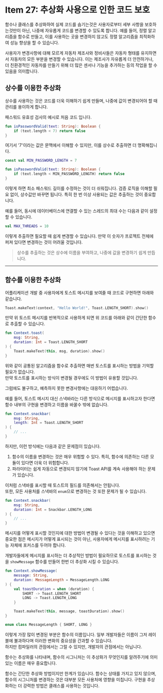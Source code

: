# Item 27: 추상화 사용으로 인한 코드 보호

함수나 클래스를 추상화하여 실제 코드를 숨기는것은 사용자로부터 세부 사항을 보호하는것만이 아닌, 나중에 자유롭게 코드를 변경할 수 있도록 합니다.
예를 들어, 정렬 알고리즘을 함수로 만들고, 이를 사용하는 곳을 변경하지 않고도 정렬 알고리즘을 최적화하여 성능 향상을 할 수 있습니다.

사용자가 변경사항에 대해 모르게 자동차 제조사와 정비사들은 자동차 형태를 유지하면서 자동차의 모든 부분을 변경할 수 있습니다.
이는 제조사가 자유롭게 더 안전하거나, 더 친환경적인 자동차를 만들기 위해 더 많은 센서나 기능을 추가하는 등의 작업을 할 수 있음을 의미합니다.

## 상수를 이용한 추상화

상수를 사용하는 것은 코드를 더욱 이해하기 쉽게 만들며, 나중에 값이 변경되어야 할 때 관리를 용이하게 합니다.

패스워드 유효성 검사의 예시로 처음 코드 입니다.

```kotlin
fun isPasswordValid(text: String): Boolean {
    if (text.length < 7) return false
}
```

여기서 '7'이라는 값은 문맥에서 이해할 수 있지만, 이를 상수로 추출하면 더 명확해집니다.

```kotlin
const val MIN_PASSWORD_LENGTH = 7

fun isPasswordValid(text: String): Boolean {
    if (text.length < MIN_PASSWORD_LENGTH) return false
}
```

이렇게 하면 최소 패스워드 길이를 수정하는 것이 더 쉬워집니다. 검증 로직을 이해할 필요 없이, 상수값만 바꾸면 됩니다.
특히 한 번 이상 사용되는 값은 추출하는 것이 중요합니다.

예를 들어, 동시에 데이터베이스에 연결할 수 있는 스레드의 최대 수는 다음과 같이 설정할 수 있습니다.

```kotlin
val MAX_THREADS = 10
```

이렇게 추출하면 필요할 때 쉽게 변경할 수 있습니다. 만약 이 숫자가 프로젝트 전체에 퍼져 있다면 변경하는 것이 어려울 것입니다.

> 상수를 추출하는 것은 상수에 이름을 부여하고, 나중에 값을 변경하기 쉽게 만듭니다.

---

## 함수를 이용한 추상화

어플리케이션 개발 중 사용자에게 토스트 메시지를 보여줄 때 코드로 구현하면 아래와 같습니다.

```kotlin
Toast.makeText(context, "Hello World!", Toast.LENGTH_SHORT).show()
```

만약 위 토스트 메시지를 반복적으로 사용하게 되면 위 코드를 아래와 같이 간단한 함수로 추출할 수 있습니다.

```kotlin
fun Context.toast(
    msg: String,
    duration: Int = Toast.LENGTH_SHORT
) {
    Toast.makeText(this, msg, duration).show()
}
```

위와 같이 공통된 알고리즘을 함수로 추출하면 매번 토스트를 표시하는 방법을 기억할 필요가 없습니다.  
만약 토스트를 표시하는 방식이 변경될 경우에도 이 방법이 유용할 것입니다.  

그럼에도 불구하고, 예측하지 못한 변경사항에는 대응하기 어렵습니다.

예를 들어, 토스트 메시지 대신 스낵바라는 다른 방식으로 메시지를 표시하고자 한다면 함수 내부의 구현을 변경하고 이름을 바꿀수 밖에 없습니다.

```kotlin
fun Context.snackbar(
    msg: String,
    length: Int = Toast.LENGTH_SHORT
) {
    // ...
}
```

하지만, 이런 방식에는 다음과 같은 문제점이 있습니다.
1. 함수의 이름을 변경하는 것은 매우 위험할 수 있다. 특히, 함수에 의존하는 다른 모듈이 있다면 더욱 더 위험합니다.
2. 파라미터는 쉽게 자동으로 변경되지 않기에 Toast API를 계속 사용해야 하는 문제가 있습니다.

이처럼 스낵바를 표시할 때 토스트의 필드를 의존해서는 안됩니다.  
또한, 모든 사용처를 스낵바의 `enum`으로 변경하는 것 또한 문제가 될 수 있습니다.

```kotlin
fun Context.snackbar(
    msg: String,
    duration: Int = Snackbar.LENGTH_LONG
) {
    // ...
}
```

메시지를 어떻게 표시할 것인지에 대한 방법이 변경될 수 있다는 것을 이해하고 있으면 
중요한 점은 메시지가 어떻게 표시되는 것이 아닌, 사용자에게 메시지를 표시하려는 기능 자체에 포커스를 두어야 합니다.

개발자들에게 메시지를 표시하는 더 추상적인 방법이 필요하므로 토스트를 표시하는 것을 `showMessage` 함수를 만들어 한번 더 추상화 시킬 수 있습니다.

```kotlin
fun Context.showMessage(
    message: String,
    duration: MessageLength = MessageLength.LONG
) {
    val toastDuration = when (duration) {
        SHORT -> Toast.LENGTH_SHORT
        LONG -> Toast.LENGTH_LONG
    }

    Toast.makeText(this, message, toastDuration).show()
}

enum class MessageLength { SHORT, LONG }
```

이렇게 가장 많이 변경된 부분은 함수의 이름입니다. 일부 개발자들은 이름이 그저 레이블에 불과하다며 이러한 변화의 중요성을 간과할 수 있습니다.   
하지만 컴파일러의 관점에서는 그럴 수 있지만, 개발자의 관점에서는 아닙니다.

함수는 추상화를 나타내며, 함수의 시그니처는 이 추상화가 무엇인지를 알려주기에 의미있는 이름은 매우 중요합니다.

함수는 간단한 추상화 방법이지만 한계가 있습니다. 함수는 상태를 가지고 있지 않으며, 함수의 시그니처를 변경하는 것은 대부분 모든 사용처에 영향을 미칩니다.
구현을 추상화하는 더 강력한 방법은 클래스를 사용하는 것입니다.
